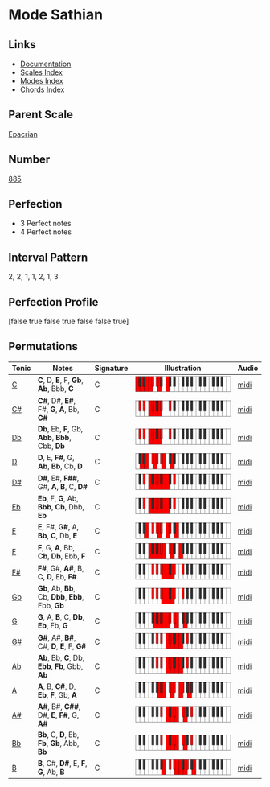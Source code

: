 # Mode Sathian

## Links

- [Documentation](index.md)
- [Scales Index](Scales.md)
- [Modes Index](Modes.md)
- [Chords Index](Chords.md)

## Parent Scale

[Epacrian](ScaleEpacrian.md)

## Number

[885](https://ianring.com/musictheory/scales/885)

## Perfection

- 3 Perfect notes
- 4 Perfect notes

## Interval Pattern

2, 2, 1, 1, 2, 1, 3

## Perfection Profile

[false true false true false false true]

## Permutations

| Tonic | Notes | Signature | Illustration | Audio |
|-------|-------|-----------|--------------|-------|
| [C](ModeCNaturalSathian.md) | **C**, D, **E**, F, **Gb**, **Ab**, Bbb, **C** | C | ![CNaturalSathian](ModeCNaturalSathian.png) | [midi](https://github.com/edipermadi/music/blob/main/docs/ModeCNaturalSathian.mid?raw=true) |
| [C#](ModeCSharpSathian.md) | **C#**, D#, **E#**, F#, **G**, **A**, Bb, **C#** | C | ![CSharpSathian](ModeCSharpSathian.png) | [midi](https://github.com/edipermadi/music/blob/main/docs/ModeCSharpSathian.mid?raw=true) |
| [Db](ModeDFlatSathian.md) | **Db**, Eb, **F**, Gb, **Abb**, **Bbb**, Cbb, **Db** | C | ![DFlatSathian](ModeDFlatSathian.png) | [midi](https://github.com/edipermadi/music/blob/main/docs/ModeDFlatSathian.mid?raw=true) |
| [D](ModeDNaturalSathian.md) | **D**, E, **F#**, G, **Ab**, **Bb**, Cb, **D** | C | ![DNaturalSathian](ModeDNaturalSathian.png) | [midi](https://github.com/edipermadi/music/blob/main/docs/ModeDNaturalSathian.mid?raw=true) |
| [D#](ModeDSharpSathian.md) | **D#**, E#, **F##**, G#, **A**, **B**, C, **D#** | C | ![DSharpSathian](ModeDSharpSathian.png) | [midi](https://github.com/edipermadi/music/blob/main/docs/ModeDSharpSathian.mid?raw=true) |
| [Eb](ModeEFlatSathian.md) | **Eb**, F, **G**, Ab, **Bbb**, **Cb**, Dbb, **Eb** | C | ![EFlatSathian](ModeEFlatSathian.png) | [midi](https://github.com/edipermadi/music/blob/main/docs/ModeEFlatSathian.mid?raw=true) |
| [E](ModeENaturalSathian.md) | **E**, F#, **G#**, A, **Bb**, **C**, Db, **E** | C | ![ENaturalSathian](ModeENaturalSathian.png) | [midi](https://github.com/edipermadi/music/blob/main/docs/ModeENaturalSathian.mid?raw=true) |
| [F](ModeFNaturalSathian.md) | **F**, G, **A**, Bb, **Cb**, **Db**, Ebb, **F** | C | ![FNaturalSathian](ModeFNaturalSathian.png) | [midi](https://github.com/edipermadi/music/blob/main/docs/ModeFNaturalSathian.mid?raw=true) |
| [F#](ModeFSharpSathian.md) | **F#**, G#, **A#**, B, **C**, **D**, Eb, **F#** | C | ![FSharpSathian](ModeFSharpSathian.png) | [midi](https://github.com/edipermadi/music/blob/main/docs/ModeFSharpSathian.mid?raw=true) |
| [Gb](ModeGFlatSathian.md) | **Gb**, Ab, **Bb**, Cb, **Dbb**, **Ebb**, Fbb, **Gb** | C | ![GFlatSathian](ModeGFlatSathian.png) | [midi](https://github.com/edipermadi/music/blob/main/docs/ModeGFlatSathian.mid?raw=true) |
| [G](ModeGNaturalSathian.md) | **G**, A, **B**, C, **Db**, **Eb**, Fb, **G** | C | ![GNaturalSathian](ModeGNaturalSathian.png) | [midi](https://github.com/edipermadi/music/blob/main/docs/ModeGNaturalSathian.mid?raw=true) |
| [G#](ModeGSharpSathian.md) | **G#**, A#, **B#**, C#, **D**, **E**, F, **G#** | C | ![GSharpSathian](ModeGSharpSathian.png) | [midi](https://github.com/edipermadi/music/blob/main/docs/ModeGSharpSathian.mid?raw=true) |
| [Ab](ModeAFlatSathian.md) | **Ab**, Bb, **C**, Db, **Ebb**, **Fb**, Gbb, **Ab** | C | ![AFlatSathian](ModeAFlatSathian.png) | [midi](https://github.com/edipermadi/music/blob/main/docs/ModeAFlatSathian.mid?raw=true) |
| [A](ModeANaturalSathian.md) | **A**, B, **C#**, D, **Eb**, **F**, Gb, **A** | C | ![ANaturalSathian](ModeANaturalSathian.png) | [midi](https://github.com/edipermadi/music/blob/main/docs/ModeANaturalSathian.mid?raw=true) |
| [A#](ModeASharpSathian.md) | **A#**, B#, **C##**, D#, **E**, **F#**, G, **A#** | C | ![ASharpSathian](ModeASharpSathian.png) | [midi](https://github.com/edipermadi/music/blob/main/docs/ModeASharpSathian.mid?raw=true) |
| [Bb](ModeBFlatSathian.md) | **Bb**, C, **D**, Eb, **Fb**, **Gb**, Abb, **Bb** | C | ![BFlatSathian](ModeBFlatSathian.png) | [midi](https://github.com/edipermadi/music/blob/main/docs/ModeBFlatSathian.mid?raw=true) |
| [B](ModeBNaturalSathian.md) | **B**, C#, **D#**, E, **F**, **G**, Ab, **B** | C | ![BNaturalSathian](ModeBNaturalSathian.png) | [midi](https://github.com/edipermadi/music/blob/main/docs/ModeBNaturalSathian.mid?raw=true) |
